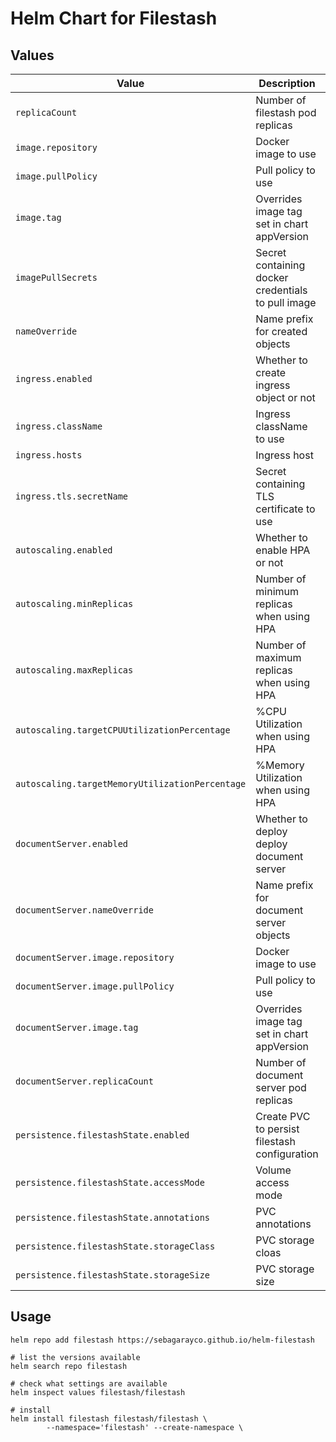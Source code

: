 # Helm Chart for Filestash

## Values

| Value                                           | Description                                        | Default                      |
| ----------------------------------------------- | -------------------------------------------------- | ---------------------------- |
| `replicaCount`                                  | Number of filestash pod replicas                   | 1                            |
| `image.repository`                              | Docker image to use                                | docker.io/machines/filestash |
| `image.pullPolicy`                              | Pull policy to use                                 | IfNotPresent                 |
| `image.tag`                                     | Overrides image tag set in chart appVersion        | ""                           |
| `imagePullSecrets`                              | Secret containing docker credentials to pull image | []                           |
| `nameOverride`                                  | Name prefix for created objects                    | filestash                    |
| `ingress.enabled`                               | Whether to create ingress object or not            | false                        |
| `ingress.className`                             | Ingress className to use                           | ""                           |
| `ingress.hosts`                                 | Ingress host                                       | chart-example.local          |
| `ingress.tls.secretName`                        | Secret containing TLS certificate to use           | chart-example-tls            |
| `autoscaling.enabled`                           | Whether to enable HPA or not                       | false                        |
| `autoscaling.minReplicas`                       | Number of minimum replicas when using HPA          | 1                            |
| `autoscaling.maxReplicas`                       | Number of maximum replicas when using HPA          | 4                            |
| `autoscaling.targetCPUUtilizationPercentage`    | %CPU Utilization when using HPA                    | 80                           |
| `autoscaling.targetMemoryUtilizationPercentage` | %Memory Utilization when using HPA                 | 80                           |
| `documentServer.enabled`                        | Whether to deploy deploy document server           | false                        |
| `documentServer.nameOverride`                   | Name prefix for document server objects            | document-server              |
| `documentServer.image.repository`               | Docker image to use                                | onlyoffice/documentserver    |
| `documentServer.image.pullPolicy`               | Pull policy to use                                 | IfNotPresent                 |
| `documentServer.image.tag`                      | Overrides image tag set in chart appVersion        | ""                           |
| `documentServer.replicaCount`                   | Number of document server pod replicas             | 1                            |
| `persistence.filestashState.enabled`            | Create PVC to persist filestash configuration      | false                        |
| `persistence.filestashState.accessMode`         | Volume access mode                                 | ReadWriteOnce                |
| `persistence.filestashState.annotations`        | PVC annotations                                    | (none)                       |
| `persistence.filestashState.storageClass`       | PVC storage cloas                                  | (none)                       |
| `persistence.filestashState.storageSize`        | PVC storage size                                   | 100Mi                        |

## Usage

```shell
helm repo add filestash https://sebagarayco.github.io/helm-filestash

# list the versions available
helm search repo filestash

# check what settings are available
helm inspect values filestash/filestash

# install
helm install filestash filestash/filestash \
        --namespace='filestash' --create-namespace \
```
